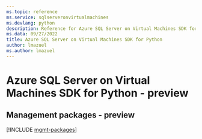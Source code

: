 ```yaml
---
ms.topic: reference
ms.service: sqlserveronvirtualmachines
ms.devlang: python
description: Reference for Azure SQL Server on Virtual Machines SDK for Python
ms.data: 09/27/2022
title: Azure SQL Server on Virtual Machines SDK for Python
author: lmazuel
ms.author: lmazuel
---
```

# Azure SQL Server on Virtual Machines SDK for Python - preview

## Management packages - preview
[!INCLUDE [mgmt-packages](sql-server-on-virtual-machines-mgmt-index.md)]